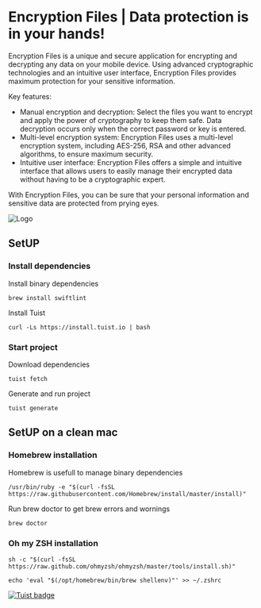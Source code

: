 
# Encryption Files | Data protection is in your hands!

Encryption Files is a unique and secure application for encrypting and decrypting any data on your mobile device. Using advanced cryptographic technologies and an intuitive user interface, Encryption Files provides maximum protection for your sensitive information.

Key features:
- Manual encryption and decryption: Select the files you want to encrypt and apply the power of cryptography to keep them safe. Data decryption occurs only when the correct password or key is entered.
- Multi-level encryption system: Encryption Files uses a multi-level encryption system, including AES-256, RSA and other advanced algorithms, to ensure maximum security.
- Intuitive user interface: Encryption Files offers a simple and intuitive interface that allows users to easily manage their encrypted data without having to be a cryptographic expert.

With Encryption Files, you can be sure that your personal information and sensitive data are protected from prying eyes.

![Logo](https://sosinvitalii.com/wp-content/uploads/2023/03/Thursday-16-Mar-2023-00_20_36.png "Encryption Files")

## SetUP

### Install dependencies

Install binary dependencies
```
brew install swiftlint
```

Install Tuist
```
curl -Ls https://install.tuist.io | bash
```

### Start project

Download dependencies
```
tuist fetch
```

Generate and run project
```
tuist generate
```

## SetUP on a clean mac

### Homebrew installation

Homebrew is usefull to manage binary dependencies
```
/usr/bin/ruby -e "$(curl -fsSL https://raw.githubusercontent.com/Homebrew/install/master/install)"
```

Run brew doctor to get brew errors and wornings
```
brew doctor
```

### Oh my ZSH installation

```
sh -c "$(curl -fsSL https://raw.github.com/ohmyzsh/ohmyzsh/master/tools/install.sh)"

echo 'eval "$(/opt/homebrew/bin/brew shellenv)"' >> ~/.zshrc
```

[![Tuist badge](https://img.shields.io/badge/Powered%20by-Tuist-blue)](https://tuist.io)
